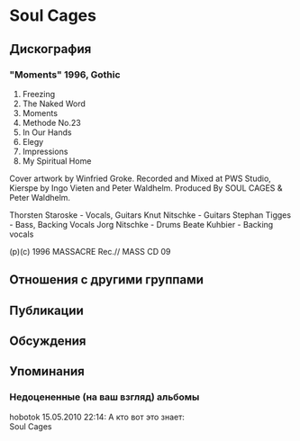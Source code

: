 # Soul Cages



## Дискография

### "Moments" 1996, Gothic

1. Freezing 
2. The Naked Word 
3. Moments 
4. Methode No.23
5. In Our Hands 
6. Elegy 
7. Impressions 
8. My Spiritual Home

Cover artwork by Winfried Groke.
Recorded and Mixed at PWS Studio,
Kierspe by Ingo Vieten and Peter
Waldhelm.
Produced By SOUL CAGES & Peter 
Waldhelm.

Thorsten Staroske - Vocals, Guitars
Knut Nitschke - Guitars
Stephan Tigges - Bass, Backing Vocals
Jorg Nitschke - Drums
Beate Kuhbier - Backing vocals

(p)(c) 1996 MASSACRE Rec.// MASS CD 09


## Отношения с другими группами


## Публикации


## Обсуждения


## Упоминания

### Недоцененные (на ваш взгляд) альбомы

hobotok 15.05.2010 22:14:
А кто вот это знает:<BR>Soul Cages

